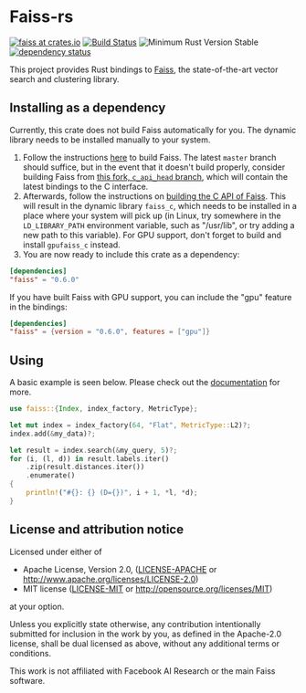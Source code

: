 # Faiss-rs

[![faiss at crates.io](https://img.shields.io/crates/v/faiss.svg)](https://crates.io/crates/faiss)
[![Build Status](https://travis-ci.org/Enet4/faiss-rs.svg?branch=master)](https://travis-ci.org/Enet4/faiss-rs)
![Minimum Rust Version Stable](https://img.shields.io/badge/Minimum%20Rust%20Version-stable-green.svg)
[![dependency status](https://deps.rs/repo/github/Enet4/faiss-rs/status.svg)](https://deps.rs/repo/github/Enet4/faiss-rs)

This project provides Rust bindings to [Faiss](https://github.com/facebookresearch/faiss),
the state-of-the-art vector search and clustering library.

## Installing as a dependency

Currently, this crate does not build Faiss automatically for you. The dynamic library needs to be installed manually to your system.

  1. Follow the instructions [here](https://github.com/Enet4/faiss/tree/c_api_head/INSTALL.md) to build Faiss. The latest `master` branch should suffice, but in the event that it doesn't build properly, consider building Faiss from [this fork, `c_api_head` branch](https://github.com/Enet4/faiss/tree/c_api_head), which will contain the latest bindings to the C interface.
  2. Afterwards, follow the instructions on [building the C API of Faiss](https://github.com/Enet4/faiss/tree/c_api_head/c_api/INSTALL.md). This will result in the dynamic library `faiss_c`, which needs to be installed in a place where your system will pick up (in Linux, try somewhere in the `LD_LIBRARY_PATH` environment variable, such as "/usr/lib", or try adding a new path to this variable). For GPU support, don't forget to build and install `gpufaiss_c` instead.
  3. You are now ready to include this crate as a dependency:

```toml
[dependencies]
"faiss" = "0.6.0"
```

If you have built Faiss with GPU support, you can include the "gpu" feature in the bindings:

```toml
[dependencies]
"faiss" = {version = "0.6.0", features = ["gpu"]}
```

## Using

A basic example is seen below. Please check out the [documentation](https://docs.rs/faiss) for more.

```rust
use faiss::{Index, index_factory, MetricType};

let mut index = index_factory(64, "Flat", MetricType::L2)?;
index.add(&my_data)?;

let result = index.search(&my_query, 5)?;
for (i, (l, d)) in result.labels.iter()
    .zip(result.distances.iter())
    .enumerate()
{
    println!("#{}: {} (D={})", i + 1, *l, *d);
}
```

## License and attribution notice

Licensed under either of

* Apache License, Version 2.0, ([LICENSE-APACHE](LICENSE-APACHE) or <http://www.apache.org/licenses/LICENSE-2.0>)
* MIT license ([LICENSE-MIT](LICENSE-MIT) or <http://opensource.org/licenses/MIT>)

at your option.

Unless you explicitly state otherwise, any contribution intentionally submitted
for inclusion in the work by you, as defined in the Apache-2.0 license, shall be dual licensed as above, without any
additional terms or conditions.

This work is not affiliated with Facebook AI Research or the main Faiss software.
